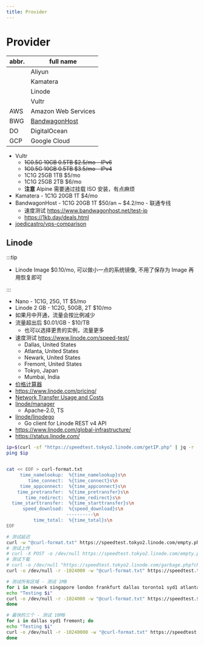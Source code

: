 ```yaml
---
title: Provider
---
```


# Provider

| abbr. | full name           |
| ----- | ------------------- |
|       | Aliyun              |
|       | Kamatera            |
|       | Linode              |
|       | Vultr               |
| AWS   | Amazon Web Services |
| BWG   | [BandwagonHost]     |
| DO    | DigitalOcean        |
| GCP   | Google Cloud        |

[bandwagonhost]: https://bandwagonhost.com/

- Vultr
  - ~~1C0.5G 10GB 0.5TB $2.5/mo - IPv6~~
  - ~~1C0.5G 10GB 0.5TB $3.5/mo - IPv4~~
  - 1C1G 25GB 1TB $5/mo
  - 1C1G 25GB 2TB $6/mo
  - **注意** Alpine 需要通过挂载 ISO 安装，有点麻烦
- Kamatera - 1C1G 20GB 1T $4/mo
- BandwagonHost - 1C1G 20GB 1T $50/an ~ $4.2/mo - 联通专线
  - 速度测试 https://www.bandwagonhost.net/test-ip
  - https://1kb.day/deals.html
- [joedicastro/vps-comparison](https://github.com/joedicastro/vps-comparison)

## Linode

:::tip

- Linode Image $0.10/mo, 可以做小一点的系统镜像, 不用了保存为 Image 再用恢复即可

:::


- Nano - 1C1G, 25G, 1T $5/mo
- Linode 2 GB - 1C2G, 50GB, 2T $10/mo
- 如果月中开通，流量会按比例减少
- 流量超出后 $0.01/GB - $10/TB
  - 也可以选择更贵的实例，流量更多
- 速度测试 https://www.linode.com/speed-test/
  - Dallas, United States
  - Atlanta, United States
  - Newark, United States
  - Fremont, United States
  - Tokyo, Japan
  - Mumbai, India
- [价格计算器](https://www.linode.com/cloud-pricing-calculator/)
- https://www.linode.com/pricing/
- [Network Transfer Usage and Costs](https://www.linode.com/docs/guides/network-transfer/)
- [linode/manager](https://github.com/linode/manager)
  - Apache-2.0, TS
- [linode/linodego](https://github.com/linode/linodego)
  - Go client for Linode REST v4 API
- https://www.linode.com/global-infrastructure/
- https://status.linode.com/

<!-- $$('.c-speed-test__links a').map(v=>new URL(v.href).hostname).map(v=>v.match(/speedtest.(\w+).linode.com/)[1]).join(' ') -->
<!-- https://www.linode.com/community/questions/17075/how-do-i-use-your-speed-test -->

```bash
ip=$(curl -sf "https://speedtest.tokyo2.linode.com/getIP.php" | jq -r .processedString | egrep -o '^[0-9.]+')
ping $ip


cat << EOF > curl-format.txt
     time_namelookup:  %{time_namelookup}s\n
        time_connect:  %{time_connect}s\n
     time_appconnect:  %{time_appconnect}s\n
    time_pretransfer:  %{time_pretransfer}s\n
       time_redirect:  %{time_redirect}s\n
  time_starttransfer:  %{time_starttransfer}s\n
      speed_download:  %{speed_download}s\n
                      ----------\n
          time_total:  %{time_total}s\n
EOF

# 测试延迟
curl -w "@curl-format.txt" https://speedtest.tokyo2.linode.com/empty.php
# 测试上传
# curl -X POST -o /dev/null https://speedtest.tokyo2.linode.com/empty.php --data-binary @/dev/null
# 测试下载
# curl -o /dev/null "https://speedtest.tokyo2.linode.com/garbage.php?ckSize=100"
curl -o /dev/null -r -1024000 -w "@curl-format.txt" https://speedtest.tokyo2.linode.com/100MB-tokyo2.bin > tokyo2.txt

# 测试所有区域 - 测试 1MB
for i in newark singapore london frankfurt dallas toronto1 syd1 atlanta tokyo2 mumbai1 fremont; do
echo "Testing $i"
curl -o /dev/null -r -1024000 -w "@curl-format.txt" https://speedtest.$i.linode.com/100MB-$i.bin > $i.txt
done

# 最快的三个 - 测试 10MB
for i in dallas syd1 fremont; do
echo "Testing $i"
curl -o /dev/null -r -10240000 -w "@curl-format.txt" https://speedtest.$i.linode.com/100MB-$i.bin > $i.txt
done
```
